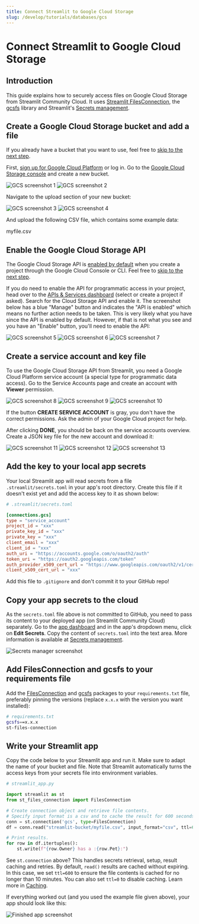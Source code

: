 ```yaml
---
title: Connect Streamlit to Google Cloud Storage
slug: /develop/tutorials/databases/gcs
---
```


# Connect Streamlit to Google Cloud Storage

## Introduction

This guide explains how to securely access files on Google Cloud Storage from Streamlit Community Cloud. It uses [Streamlit FilesConnection](https://github.com/streamlit/files-connection), the [gcsfs](https://github.com/fsspec/gcsfs) library and Streamlit's [Secrets management](/develop/concepts/configuration/secrets-management).

## Create a Google Cloud Storage bucket and add a file

<Note>

If you already have a bucket that you want to use, feel free
to [skip to the next step](#enable-the-google-cloud-storage-api).

</Note>

First, [sign up for Google Cloud Platform](https://console.cloud.google.com/) or log in. Go to the [Google Cloud Storage console](https://console.cloud.google.com/storage/) and create a new bucket.

<Flex>
<Image alt="GCS screenshot 1" src="/images/databases/gcs-1.png" />
<Image alt="GCS screenshot 2" src="/images/databases/gcs-2.png" />
</Flex>

Navigate to the upload section of your new bucket:

<Flex>
<Image alt="GCS screenshot 3" src="/images/databases/gcs-3.png" />
<Image alt="GCS screenshot 4" src="/images/databases/gcs-4.png" />
</Flex>

And upload the following CSV file, which contains some example data:

<Download href="/images/databases/myfile.csv">myfile.csv</Download>

## Enable the Google Cloud Storage API

The Google Cloud Storage API is [enabled by default](https://cloud.google.com/service-usage/docs/enabled-service#default) when you create a project through the Google Cloud Console or CLI. Feel free to [skip to the next step](#create-a-service-account-and-key-file).

If you do need to enable the API for programmatic access in your project, head over to the [APIs & Services dashboard](https://console.cloud.google.com/apis/dashboard) (select or create a project if asked). Search for the Cloud Storage API and enable it. The screenshot below has a blue "Manage" button and indicates the "API is enabled" which means no further action needs to be taken. This is very likely what you have since the API is enabled by default. However, if that is not what you see and you have an "Enable" button, you'll need to enable the API:

<Flex>
<Image alt="GCS screenshot 5" src="/images/databases/gcs-5.png" />
<Image alt="GCS screenshot 6" src="/images/databases/gcs-6.png" />
<Image alt="GCS screenshot 7" src="/images/databases/gcs-7.png" />
</Flex>

## Create a service account and key file

To use the Google Cloud Storage API from Streamlit, you need a Google Cloud Platform service account (a special type for programmatic data access). Go to the Service Accounts page and create an account with <b>Viewer</b> permission.

<Flex>
<Image alt="GCS screenshot 8" src="/images/databases/gcs-8.png" />
<Image alt="GCS screenshot 9" src="/images/databases/gcs-9.png" />
<Image alt="GCS screenshot 10" src="/images/databases/gcs-10.png" />
</Flex>

<Note>

If the button **CREATE SERVICE ACCOUNT** is gray, you don't have the correct permissions. Ask the
admin of your Google Cloud project for help.

</Note>

After clicking **DONE**, you should be back on the service accounts overview. Create a JSON key file for the new account and download it:

<Flex>
<Image alt="GCS screenshot 11" src="/images/databases/gcs-11.png" />
<Image alt="GCS screenshot 12" src="/images/databases/gcs-12.png" />
<Image alt="GCS screenshot 13" src="/images/databases/gcs-13.png" />
</Flex>

## Add the key to your local app secrets

Your local Streamlit app will read secrets from a file `.streamlit/secrets.toml` in your app's root directory. Create this file if it doesn't exist yet and add the access key to it as shown below:

```toml
# .streamlit/secrets.toml

[connections.gcs]
type = "service_account"
project_id = "xxx"
private_key_id = "xxx"
private_key = "xxx"
client_email = "xxx"
client_id = "xxx"
auth_uri = "https://accounts.google.com/o/oauth2/auth"
token_uri = "https://oauth2.googleapis.com/token"
auth_provider_x509_cert_url = "https://www.googleapis.com/oauth2/v1/certs"
client_x509_cert_url = "xxx"
```

<Important>

Add this file to `.gitignore` and don't commit it to your GitHub repo!

</Important>

## Copy your app secrets to the cloud

As the `secrets.toml` file above is not committed to GitHub, you need to pass its content to your deployed app (on Streamlit Community Cloud) separately. Go to the [app dashboard](https://share.streamlit.io/) and in the app's dropdown menu, click on **Edit Secrets**. Copy the content of `secrets.toml` into the text area. More information is available at [Secrets management](/deploy/streamlit-community-cloud/deploy-your-app/secrets-management).

![Secrets manager screenshot](/images/databases/edit-secrets.png)

## Add FilesConnection and gcsfs to your requirements file

Add the [FilesConnection](https://github.com/streamlit/files-connection) and [gcsfs](https://github.com/fsspec/gcsfs) packages to your `requirements.txt` file, preferably pinning the versions (replace `x.x.x` with the version you want installed):

```bash
# requirements.txt
gcsfs==x.x.x
st-files-connection
```

## Write your Streamlit app

Copy the code below to your Streamlit app and run it. Make sure to adapt the name of your bucket and file. Note that Streamlit automatically turns the access keys from your secrets file into environment variables.

```python
# streamlit_app.py

import streamlit as st
from st_files_connection import FilesConnection

# Create connection object and retrieve file contents.
# Specify input format is a csv and to cache the result for 600 seconds.
conn = st.connection('gcs', type=FilesConnection)
df = conn.read("streamlit-bucket/myfile.csv", input_format="csv", ttl=600)

# Print results.
for row in df.itertuples():
    st.write(f"{row.Owner} has a :{row.Pet}:")
```

See `st.connection` above? This handles secrets retrieval, setup, result caching and retries. By default, `read()` results are cached without expiring. In this case, we set `ttl=600` to ensure the file contents is cached for no longer than 10 minutes. You can also set `ttl=0` to disable caching. Learn more in [Caching](/develop/concepts/caching).

If everything worked out (and you used the example file given above), your app should look like this:

![Finished app screenshot](/images/databases/streamlit-app.png)
